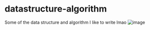 # datastructure-algorithm
Some of the data structure and algorithm I like to write lmao
![image](https://user-images.githubusercontent.com/80462415/164148884-ea57988e-cbd8-4a05-b00d-3337a40ddb14.png)
